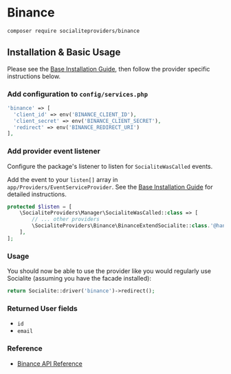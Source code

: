# Binance

```bash
composer require socialiteproviders/binance
```

## Installation & Basic Usage

Please see the [Base Installation Guide](https://socialiteproviders.com/usage/), then follow the provider specific instructions below.

### Add configuration to `config/services.php`

```php
'binance' => [
  'client_id' => env('BINANCE_CLIENT_ID'),  
  'client_secret' => env('BINANCE_CLIENT_SECRET'),  
  'redirect' => env('BINANCE_REDIRECT_URI') 
],
```

### Add provider event listener

Configure the package's listener to listen for `SocialiteWasCalled` events.

Add the event to your `listen[]` array in `app/Providers/EventServiceProvider`. See the [Base Installation Guide](https://socialiteproviders.com/usage/) for detailed instructions.

```php
protected $listen = [
    \SocialiteProviders\Manager\SocialiteWasCalled::class => [
        // ... other providers
        \SocialiteProviders\Binance\BinanceExtendSocialite::class.'@handle',
    ],
];
```

### Usage

You should now be able to use the provider like you would regularly use Socialite (assuming you have the facade installed):

```php
return Socialite::driver('binance')->redirect();
```

### Returned User fields

- ``id``
- ``email``

### Reference

- [Binance API Reference](https://developers.binance.com/)

